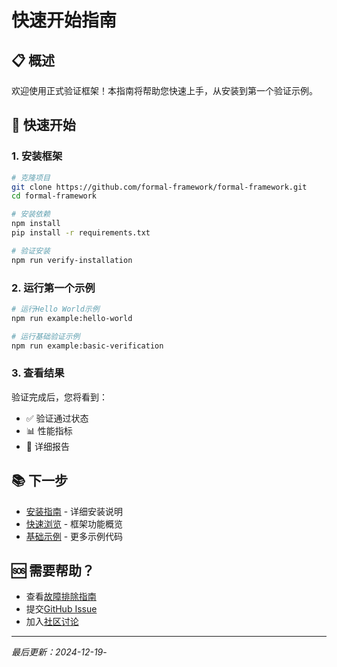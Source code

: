 # 快速开始指南

## 📋 概述

欢迎使用正式验证框架！本指南将帮助您快速上手，从安装到第一个验证示例。

## 🚀 快速开始

### 1. 安装框架

```bash
# 克隆项目
git clone https://github.com/formal-framework/formal-framework.git
cd formal-framework

# 安装依赖
npm install
pip install -r requirements.txt

# 验证安装
npm run verify-installation
```

### 2. 运行第一个示例

```bash
# 运行Hello World示例
npm run example:hello-world

# 运行基础验证示例
npm run example:basic-verification
```

### 3. 查看结果

验证完成后，您将看到：

- ✅ 验证通过状态
- 📊 性能指标
- 📝 详细报告

## 📚 下一步

- [安装指南](installation.md) - 详细安装说明
- [快速浏览](quick-tour.md) - 框架功能概览
- [基础示例](examples/) - 更多示例代码

## 🆘 需要帮助？

- 查看[故障排除指南](../community/resources/troubleshooting.md)
- 提交[GitHub Issue](https://github.com/formal-framework/formal-framework/issues)
- 加入[社区讨论](https://github.com/formal-framework/formal-framework/discussions)

---

*最后更新：2024-12-19*-
